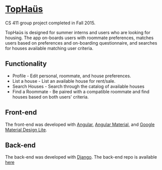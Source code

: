 # [TopHaüs](http://mikekreiser.me/tophaus)

CS 411 group project completed in Fall 2015.

TopHaüs is designed for summer interns and users who are looking for housing. The app on-boards users with roommate preferences, matches users based on preferences and on-boarding questionnaire, and searches for houses available matching user criteria.

## Functionality

* Profile - Edit personal, roommate, and house preferences.
* List a house - List an available house for rent/sale.
* Search Houses - Search through the catalog of available houses
* Find a Roommate - Be paired with a compatible roommate and find houses based on both users' criteria.

## Front-end

The front-end was developed with [Angular](https://angularjs.org/), [Angular Material](https://material.angularjs.org/latest/), and [Google Material Design Lite](http://www.getmdl.io/).

## Back-end

The back-end was developed with [Django](https://www.djangoproject.com/). The back-end repo is available [here](https://github.com/kothuri2/TopHaus-REST-API)
